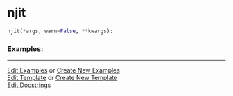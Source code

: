 # <a id="McUtils.Misc.NumbaTools.njit">njit</a>

```python
njit(*args, warn=False, **kwargs): 
```
 

### Examples: 



___

[Edit Examples](https://github.com/McCoyGroup/McUtils/edit/edit/ci/examples/ci/docs/McUtils/Misc/NumbaTools/njit.md) or 
[Create New Examples](https://github.com/McCoyGroup/McUtils/new/edit/?filename=ci/examples/ci/docs/McUtils/Misc/NumbaTools/njit.md) <br/>
[Edit Template](https://github.com/McCoyGroup/McUtils/edit/edit/ci/docs/ci/docs/McUtils/Misc/NumbaTools/njit.md) or 
[Create New Template](https://github.com/McCoyGroup/McUtils/new/edit/?filename=ci/docs/templates/ci/docs/McUtils/Misc/NumbaTools/njit.md) <br/>
[Edit Docstrings](https://github.com/McCoyGroup/McUtils/edit/edit/McUtils/Misc/NumbaTools.py?message=Update%20Docs)